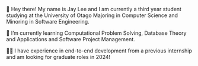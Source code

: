 👋 Hey there! My name is Jay Lee and I am currently a third year student studying at the University of Otago Majoring in Computer Science and Minoring in Software Engineering.

📖 I’m currently learning Computational Problem Solving, Database Theory and Applications and Software Project Management.

👨‍💼 I have experience in end-to-end development from a previous internship and am looking for graduate roles in 2024!
